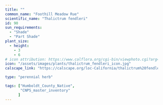```yaml
---
title: ""
common_name: "Foothill Meadow Rue"
scientific_name: "Thalictrum fendleri"
id: 90
sun_requirements:
  - "Shade"
  - "Part Shade"
plant_size:
  - height: 
    - 3
    - 6
# icon attribution: https://www.calflora.org/cgi-bin/viewphoto.cgi?arg=/app/up/mg/126/mg37835-0.jpg 
icon: "/assets/images/plants/thalictrum_fendleri_icon.jpg"
calscape_link: "https://calscape.org/loc-California/thalictrum%20fendleri(%20)"

type: "perennial herb"

tags: ["Humboldt_County_Native",
       "CNPS_master_inventory"
      ]
---
```


